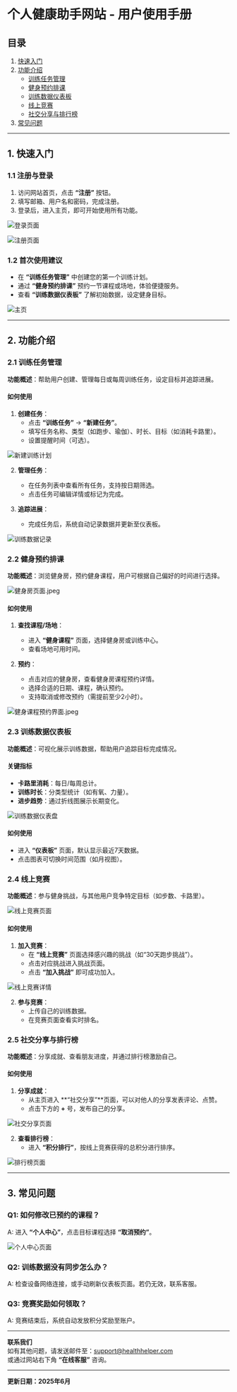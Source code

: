 # 个人健康助手网站 - 用户使用手册

## 目录
1. [快速入门](#1-快速入门)
2. [功能介绍](#2-功能介绍)
    - [训练任务管理](#21-训练任务管理)
    - [健身预约排课](#22-健身预约排课)
    - [训练数据仪表板](#23-训练数据仪表板)
    - [线上竞赛](#24-线上竞赛)
    - [社交分享与排行榜](#25-社交分享与排行榜)
3. [常见问题](#3-常见问题)

---

## 1. 快速入门

### 1.1 注册与登录
1. 访问网站首页，点击 **“注册”** 按钮。
2. 填写邮箱、用户名和密码，完成注册。
3. 登录后，进入主页，即可开始使用所有功能。

![登录页面](docs/images/登录页面.jpeg)

![注册页面](docs/images/注册页面.jpeg)

### 1.2 首次使用建议
- 在 **“训练任务管理”** 中创建您的第一个训练计划。
- 通过 **“健身预约排课”** 预约一节课程或场地，体验便捷服务。
- 查看 **“训练数据仪表板”** 了解初始数据，设定健身目标。

![主页](docs/images/主页.jpeg)

---

## 2. 功能介绍

### 2.1 训练任务管理
**功能概述**：帮助用户创建、管理每日或每周训练任务，设定目标并追踪进展。

#### 如何使用
1. **创建任务**：
    - 点击 **“训练任务”** → **“新建任务”**。
    - 填写任务名称、类型（如跑步、瑜伽）、时长、目标（如消耗卡路里）。
    - 设置提醒时间（可选）。

![新建训练计划](docs/images/新建训练计划.png)

2. **管理任务**：
    - 在任务列表中查看所有任务，支持按日期筛选。
    - 点击任务可编辑详情或标记为完成。

3. **追踪进展**：
    - 完成任务后，系统自动记录数据并更新至仪表板。

![训练数据记录](docs/images/训练数据记录.png)

### 2.2 健身预约排课
**功能概述**：浏览健身房，预约健身课程，用户可根据自己偏好的时间进行选择。

![健身房页面.jpeg](docs/images/健身房页面.jpeg)

#### 如何使用
1. **查找课程/场地**：
    - 进入 **“健身课程”** 页面，选择健身房或训练中心。
    - 查看场地可用时间。

2. **预约**：
    - 点击对应的健身房，查看健身房课程预约详情。
    - 选择合适的日期、课程，确认预约。
    - 支持取消或修改预约（需提前至少2小时）。

![健身课程预约界面.jpeg](docs/images/健身课程预约界面.jpeg)

### 2.3 训练数据仪表板
**功能概述**：可视化展示训练数据，帮助用户追踪目标完成情况。

#### 关键指标
- **卡路里消耗**：每日/每周总计。
- **训练时长**：分类型统计（如有氧、力量）。
- **进步趋势**：通过折线图展示长期变化。

![训练数据仪表盘](docs/images/训练数据仪表盘.png)

#### 如何使用
- 进入 **“仪表板”** 页面，默认显示最近7天数据。
- 点击图表可切换时间范围（如月视图）。

### 2.4 线上竞赛
**功能概述**：参与健身挑战，与其他用户竞争特定目标（如步数、卡路里）。

![线上竞赛页面](docs/images/线上竞赛页面.png)

#### 如何使用
1. **加入竞赛**：
    - 在 **“线上竞赛”** 页面选择感兴趣的挑战（如“30天跑步挑战”）。
    - 点击对应挑战进入挑战页面。
    - 点击 **“加入挑战”** 即可成功加入。

![线上竞赛详情](docs/images/线上竞赛详情.jpeg)

2. **参与竞赛**：
    - 上传自己的训练数据。
    - 在竞赛页面查看实时排名。

### 2.5 社交分享与排行榜
**功能概述**：分享成就、查看朋友进度，并通过排行榜激励自己。

#### 如何使用
1. **分享成就**：
    - 从主页进入 **“社交分享”**页面，可以对他人的分享发表评论、点赞。
    - 点击下方的 **+** 号，发布自己的分享。

![社交分享页面](docs/images/社交分享页面.png)

2. **查看排行榜**：
    - 进入 **“积分排行”**，按线上竞赛获得的总积分进行排序。

![排行榜页面](docs/images/排行榜页面.png)

---

## 3. 常见问题

### Q1: 如何修改已预约的课程？
A: 进入 **“个人中心”**，点击目标课程选择 **“取消预约”**。

![个人中心页面](docs/images/个人中心页面.jpeg)

### Q2: 训练数据没有同步怎么办？
A: 检查设备网络连接，或手动刷新仪表板页面。若仍无效，联系客服。

### Q3: 竞赛奖励如何领取？
A: 竞赛结束后，系统自动发放积分奖励至账户。

---

**联系我们**  
如有其他问题，请发送邮件至：support@healthhelper.com  
或通过网站右下角 **“在线客服”** 咨询。

---  
**更新日期：2025年6月**
